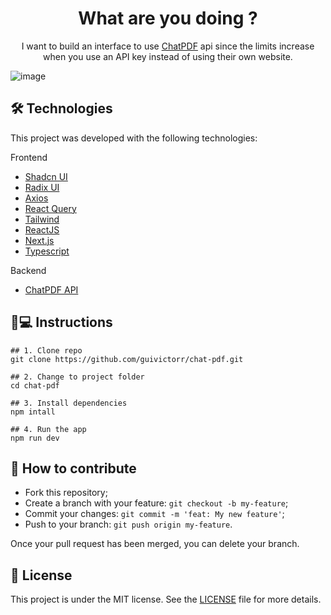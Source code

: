 <h1 align='center'>What are you doing ?</h1>
<p align='center'>I want to build an interface to use <a href="https://chatpdf.com">ChatPDF</a> api since the limits increase when you use an API key instead of using their own website.</p>

![image](https://github.com/guivictorr/chat-pdf/assets/55333929/bbe70be5-c7a3-4a5e-8b27-17a7f8ad23e2)

## 🛠 Technologies

This project was developed with the following technologies:

Frontend
- [Shadcn UI](https://ui.shadcn.com/docs)
- [Radix UI](https://radix-ui.com/)
- [Axios](https://axios-http.com/)
- [React Query](https://react-query.tanstack.com/)
- [Tailwind](https://tailwindcss.com/)
- [ReactJS](https://pt-br.reactjs.org)
- [Next.js](https://nextjs.org)
- [Typescript](typescriptlang.org/)


Backend
- [ChatPDF API](https://chatpdf.com)

## 📱💻 Instructions

```
## 1. Clone repo
git clone https://github.com/guivictorr/chat-pdf.git

## 2. Change to project folder
cd chat-pdf

## 3. Install dependencies
npm intall

## 4. Run the app
npm run dev
```

## 🤔 How to contribute

- Fork this repository;
- Create a branch with your feature: `git checkout -b my-feature`;
- Commit your changes: `git commit -m 'feat: My new feature'`;
- Push to your branch: `git push origin my-feature`.

Once your pull request has been merged, you can delete your branch.

## 📝 License

This project is under the MIT license. See the [LICENSE](https://github.com/guivictorr/chat-pdf/blob/main/LICENSE) file for more details.
 


